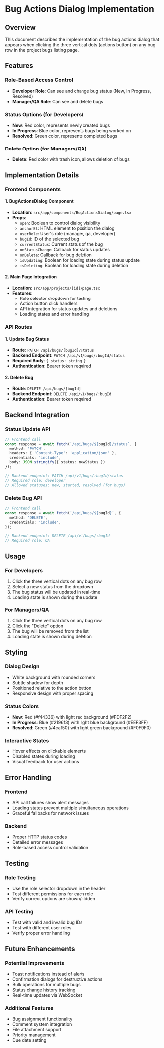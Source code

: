 # Bug Actions Dialog Implementation

## Overview
This document describes the implementation of the bug actions dialog that appears when clicking the three vertical dots (actions button) on any bug row in the project bugs listing page.

## Features

### Role-Based Access Control
- **Developer Role**: Can see and change bug status (New, In Progress, Resolved)
- **Manager/QA Role**: Can see and delete bugs

### Status Options (for Developers)
- **New**: Red color, represents newly created bugs
- **In Progress**: Blue color, represents bugs being worked on
- **Resolved**: Green color, represents completed bugs

### Delete Option (for Managers/QA)
- **Delete**: Red color with trash icon, allows deletion of bugs

## Implementation Details

### Frontend Components

#### 1. BugActionsDialog Component
- **Location**: `src/app/components/BugActionsDialog/page.tsx`
- **Props**:
  - `open`: Boolean to control dialog visibility
  - `anchorEl`: HTML element to position the dialog
  - `userRole`: User's role (manager, qa, developer)
  - `bugId`: ID of the selected bug
  - `currentStatus`: Current status of the bug
  - `onStatusChange`: Callback for status updates
  - `onDelete`: Callback for bug deletion
  - `isUpdating`: Boolean for loading state during status update
  - `isDeleting`: Boolean for loading state during deletion

#### 2. Main Page Integration
- **Location**: `src/app/projects/[id]/page.tsx`
- **Features**:
  - Role selector dropdown for testing
  - Action button click handlers
  - API integration for status updates and deletions
  - Loading states and error handling

### API Routes

#### 1. Update Bug Status
- **Route**: `PATCH /api/bugs/[bugId]/status`
- **Backend Endpoint**: `PATCH /api/v1/bugs/:bugId/status`
- **Required Body**: `{ status: string }`
- **Authentication**: Bearer token required

#### 2. Delete Bug
- **Route**: `DELETE /api/bugs/[bugId]`
- **Backend Endpoint**: `DELETE /api/v1/bugs/:bugId`
- **Authentication**: Bearer token required

## Backend Integration

### Status Update API
```typescript
// Frontend call
const response = await fetch(`/api/bugs/${bugId}/status`, {
  method: 'PATCH',
  headers: { 'Content-Type': 'application/json' },
  credentials: 'include',
  body: JSON.stringify({ status: newStatus })
});

// Backend endpoint: PATCH /api/v1/bugs/:bugId/status
// Required role: developer
// Allowed statuses: new, started, resolved (for bugs)
```

### Delete Bug API
```typescript
// Frontend call
const response = await fetch(`/api/bugs/${bugId}`, {
  method: 'DELETE',
  credentials: 'include',
});

// Backend endpoint: DELETE /api/v1/bugs/:bugId
// Required role: QA
```

## Usage

### For Developers
1. Click the three vertical dots on any bug row
2. Select a new status from the dropdown
3. The bug status will be updated in real-time
4. Loading state is shown during the update

### For Managers/QA
1. Click the three vertical dots on any bug row
2. Click the "Delete" option
3. The bug will be removed from the list
4. Loading state is shown during deletion

## Styling

### Dialog Design
- White background with rounded corners
- Subtle shadow for depth
- Positioned relative to the action button
- Responsive design with proper spacing

### Status Colors
- **New**: Red (#f44336) with light red background (#FDF2F2)
- **In Progress**: Blue (#2196f3) with light blue background (#EEF3FF)
- **Resolved**: Green (#4caf50) with light green background (#F0F9F0)

### Interactive States
- Hover effects on clickable elements
- Disabled states during loading
- Visual feedback for user actions

## Error Handling

### Frontend
- API call failures show alert messages
- Loading states prevent multiple simultaneous operations
- Graceful fallbacks for network issues

### Backend
- Proper HTTP status codes
- Detailed error messages
- Role-based access control validation

## Testing

### Role Testing
- Use the role selector dropdown in the header
- Test different permissions for each role
- Verify correct options are shown/hidden

### API Testing
- Test with valid and invalid bug IDs
- Test with different user roles
- Verify proper error handling

## Future Enhancements

### Potential Improvements
- Toast notifications instead of alerts
- Confirmation dialogs for destructive actions
- Bulk operations for multiple bugs
- Status change history tracking
- Real-time updates via WebSocket

### Additional Features
- Bug assignment functionality
- Comment system integration
- File attachment support
- Priority management
- Due date setting
